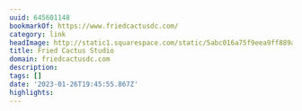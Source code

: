 ```yaml
---
uuid: 645601148
bookmarkOf: https://www.friedcactusdc.com/
category: link
headImage: http://static1.squarespace.com/static/5abc016a75f9eea9ff889ac5/t/63404122b328543d0e6e8658/1665155363027/FCSLOGO-01.png?format=1500w
title: Fried Cactus Studio
domain: friedcactusdc.com
description:
tags: []
date: '2023-01-26T19:45:55.867Z'
highlights:
---
```




